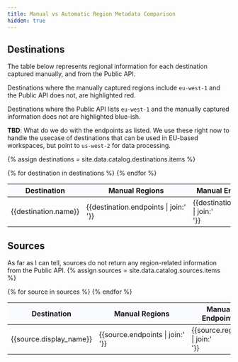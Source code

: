 ```yaml
---
title: Manual vs Automatic Region Metadata Comparison
hidden: true
---
```


<style>
th {
position: sticky;
top: 0;
background-color: #fafbff;
box-shadow: 0 4px 2px -2px gray;

}
</style>    
## Destinations

The table below represents regional information for each destination captured manually, and from the Public API.

Destinations where the manually captured regions include `eu-west-1` and the Public API does not, are highlighted red.

Destinations where the Public API lists `eu-west-1` and the manually captured information does not are highlighted blue-ish.

**TBD**: What do we do with the endpoints as listed. We use these right now to handle the usecase of destinations that can be used in EU-based workspaces, but point to `us-west-2` for data processing.

{% assign destinations = site.data.catalog.destinations.items %}


<table>
<thead>
<th>Destination</th>
<th>Manual Regions</th>
<th>Manual Endpoints</th>
<th>PAPI Regions</th>
<th>PAPI Endpoints</th>
</thead>
<tbody>
{% for destination in destinations %}
<tr {% if destination.endpoints contains "eu-west-1"%} {%unless destination.endpoints_papi contains "eu-west-1" %}style="background: rgba(255,0,0,.1);"{%endunless%}{%endif%} {% if destination.endpoints_papi contains "eu-west-1"%} {%unless destination.endpoints contains "eu-west-1" %}style="background: rgba(0,0,255,.1);"{%endunless%}{%endif%}>
<td>{{destination.name}}</td>
<td style="white-space:nowrap;">{{destination.endpoints | join:'<br/>'}}</td>
<td>{{destination.regions | join:'<br/>'}}</td>
<td style="white-space:nowrap;">{{destination.endpoints_papi | join:'<br/>'}}</td>
<td>{{destination.regions_papi | join:'<br/>'}}</td>
</tr>
{% endfor %}
</tbody>
</table>


## Sources

As far as I can tell, sources do not return any region-related information from the Public API.
{% assign sources = site.data.catalog.sources.items %}


<table>
<thead>
<th>Destination</th>
<th>Manual Regions</th>
<th>Manual Endpoints</th>
<th>PAPI Regions</th>
<th>PAPI Endpoints</th>
</thead>
<tbody>
{% for source in sources %}
<tr>
<td>{{source.display_name}}</td>
<td style="white-space:nowrap;">{{source.endpoints | join:'<br/>'}}</td>
<td>{{source.regions | join:'<br/>'}}</td>
<td style="white-space:nowrap;">{{source.endpoints_papi | join:'<br/>'}}</td>
<td>{{source.regions_papi | join:'<br/>'}}</td>
</tr>
{% endfor %}
</tbody>
</table>